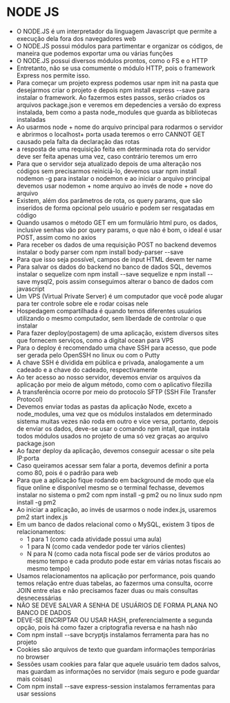 # NODE JS

  - O NODE.JS é um interpretador da linguagem Javascript que permite a execução dela fora dos navegadores web
  - O NODE.JS possui módulos para partimentar e organizar os códigos, de maneira que podemos exportar uma ou várias funções
  - O NODE.JS possui diversos módulos prontos, como o FS e o HTTP
  - Entretanto, não se usa comumente o módulo HTTP, pois o framework Express nos permite isso.
  - Para começar um projeto express podemos usar npm init na pasta que desejarmos criar o projeto e depois npm install express --save para instalar o framework. Ao fazermos estes passos, serão criados os arquivos package.json e veremos em depedencies a versão do express instalada, bem como a pasta node_modules que guarda as bibliotecas instaladas
  - Ao usarmos node + nome do arquivo principal para rodarmos o servidor e abrirmos o localhost+ porta usada teremos o erro CANNOT GET causado pela falta da declaração das rotas
  - a resposta de uma requisição feita em determinada rota do servidor deve ser feita apenas uma vez, caso contrário teremos um erro
  - Para que o servidor seja atualizado depois de uma alteração nos códigos sem precisarmos reiniciá-lo, devemos usar npm install nodemon -g para instalar o nodemon e ao iniciar o arquivo principal devemos usar nodemon + nome arquivo ao invés de node + nove do arquivo
  - Existem, além dos parâmetros de rota, os query params, que são inseridos de forma opcional pelo usuário e podem ser resgatadas em código
  - Quando usamos o método GET em um formulário html puro, os dados, inclusive senhas vão por query params, o que não é bom, o ideal é usar POST, assim como no axios
  - Para receber os dados de uma requisição POST no backend devemos instalar o body parser com npm install body-parser --save
  - Para que isso seja possível, campos de input HTML devem ter name
  - Para salvar os dados do backend no banco de dados SQL, devemos instalar o sequelize com npm install --save sequelize e npm install --save mysql2, pois assim conseguimos alterar o banco de dados com javascript
  - Um VPS (Virtual Private Server) é um computador que você pode alugar para ter controle sobre ele e rodar coisas nele
  - Hospedagem compartilhada é quando temos diferentes usuários utilizando o mesmo computador, sem liberdade de controlar o que instalar
  - Para fazer deploy(postagem) de uma aplicação, existem diversos sites que fornecem serviços, como a digital ocean para VPS
  - Para o deploy é recomendado uma chave SSH para acesso, que pode ser gerada pelo OpenSSH no linux ou com o Putty
  - A chave SSH é dividida em pública e privada, analogamente a um cadeado e a chave do cadeado, respectivamente
  - Ao ter acesso ao nosso servidor, devemos enviar os arquivos da aplicação por meio de algum método, como com o aplicativo filezilla
  - A transferência ocorre por meio do protocolo SFTP (SSH File Transfer Protocol)
  - Devemos enviar todas as pastas da aplicação Node, exceto a node_modules, uma vez que os módulos instalados em determinado sistema muitas vezes não roda em outro e vice versa, portanto, depois de enviar os dados, deve-se usar o comando npm intall, que instala todos módulos usados no projeto de uma só vez graças ao arquivo package.json
  - Ao fazer deploy da aplicação, devemos conseguir acessar o site pela IP:porta
  - Caso queiramos acessar sem falar a porta, devemos definir a porta como 80, pois é o padrão para web
  - Para que a aplicação fique rodando em background de modo que ela fique online e disponível mesmo se o terminal fechasse, devemos instalar no sistema o pm2 com npm install -g pm2 ou no linux sudo npm install -g pm2
  - Ao iniciar a aplicação, ao invés de usarmos o node index.js, usaremos pm2 start index.js
  - Em um banco de dados relacional como o MySQL, existem 3 tipos de relacionamentos:
    * 1 para 1 (como cada atividade possui uma aula)
    * 1 para N (como cada vendedor pode ter vários clientes)
    * N para N (como cada nota fiscal pode ser de vários produtos ao mesmo tempo e cada produto pode estar em várias notas fiscais ao mesmo tempo)
  - Usamos relacionamentos na aplicação por performance, pois quando temos relação entre duas tabelas, ao fazermos uma consulta, ocorre JOIN entre elas e não precisamos fazer duas ou mais consultas desnecessárias
  - NÃO SE DEVE SALVAR A SENHA DE USUÁRIOS DE FORMA PLANA NO BANCO DE DADOS
  - DEVE-SE ENCRIPTAR OU USAR HASH, preferencialmente a segunda opção, pois há como fazer a criptografia reversa e na hash não
  - Com npm install --save bcryptjs instalamos ferramenta para has no projeto
  - Cookies são arquivos de texto que guardam informações temporárias no browser
  - Sessões usam cookies para falar que aquele usuário tem dados salvos, mas guardam as informações no servidor (mais seguro e pode guardar mais coisas)
  - Com npm install --save express-session instalamos ferramentas para usar sessions